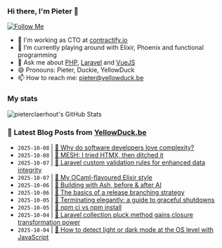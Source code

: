 ### Hi there, I'm Pieter 👋  
[![Follow Me](https://img.shields.io/github/followers/pieterclaerhout?label=Follow&style=social)](https://github.com/pieterclaerhout)

- 🏢 I'm working as CTO at [contractify.io](https://contractify.io)
- 🌱 I’m currently playing around with Elixir, Phoenix and functional programming
- 💬 Ask me about [PHP](https://php.net), [Laravel](http://laravel.com) and [VueJS](https://vuejs.org)
- 😄 Pronouns: Pieter, Duckie, YellowDuck
- 📫 How to reach me: pieter@yellowduck.be

### My stats

![pieterclaerhout's GitHub Stats](https://github-readme-stats.vercel.app/api?username=pieterclaerhout&show_icons=true&count_private=true&line_height=40)

### 📩 Latest Blog Posts from [YellowDuck.be](https://www.yellowduck.be/)
<!-- BLOG-POST-LIST:START -->
- `2025-10-08` | [🔗 Why do software developers love complexity?](https://www.yellowduck.be/posts/why-do-software-developers-love-complexity)  
- `2025-10-08` | [🔗 MESH: I tried HTMX, then ditched it](https://www.yellowduck.be/posts/mesh-i-tried-htmx-then-ditched-it)  
- `2025-10-07` | [🔗 Laravel custom validation rules for enhanced data integrity](https://www.yellowduck.be/posts/laravel-custom-validation-rules-for-enhanced-data-integrity)  
- `2025-10-07` | [🔗 My OCaml-flavoured Elixir style](https://www.yellowduck.be/posts/my-ocaml-flavoured-elixir-style)  
- `2025-10-06` | [🔗 Building with Ash, before &amp; after AI](https://www.yellowduck.be/posts/building-with-ash-before-after-ai)  
- `2025-10-06` | [🔗 The basics of a release branching strategy](https://www.yellowduck.be/posts/the-basics-of-a-release-branching-strategy)  
- `2025-10-05` | [🔗 Terminating elegantly: a guide to graceful shutdowns](https://www.yellowduck.be/posts/terminating-elegantly-a-guide-to-graceful-shutdowns)  
- `2025-10-05` | [🔗 npm ci vs npm install](https://www.yellowduck.be/posts/npm-ci-vs-npm-install)  
- `2025-10-04` | [🔗 Laravel collection pluck method gains closure transformation power](https://www.yellowduck.be/posts/laravel-collection-pluck-method-gains-closure-transformation-power)  
- `2025-10-04` | [🔗 How to detect light or dark mode at the OS level with JavaScript](https://www.yellowduck.be/posts/how-to-detect-light-or-dark-mode-at-the-os-level-with-javascript)  

<!-- BLOG-POST-LIST:END -->
